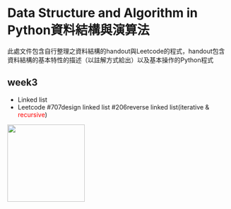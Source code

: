 **Data Structure and Algorithm in Python資料結構與演算法**
====
此處文件包含自行整理之資料結構的handout與Leetcode的程式，handout包含資料結構的基本特性的描述（以註解方式給出）以及基本操作的Python程式

week3
----
* Linked list 
* Leetcode #707design linked list  #206reverse linked list(iterative & <font color=red>recursive</font>)


<img width="175" height="175" src="http://img.wxcha.com/file/201712/06/9a3fc5676a.jpg"/>

